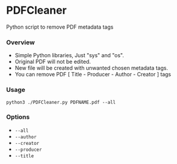 # PDFCleaner
Python script to remove PDF metadata tags

### Overview
- Simple Python libraries, Just "sys" and "os".
- Original PDF will not be edited.
- New file will be created with unwanted chosen metadata tags.
- You can remove PDF [ Title - Producer - Author - Creator ] tags

### Usage
```py3
python3 ./PDFCleaner.py PDFNAME.pdf --all
```
### Options
- ```--all```
- ```--author```
- ```--creator```
- ```--producer```
- ```--title```
